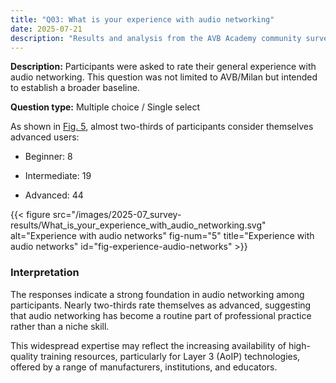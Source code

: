 ```yaml
---
title: "Q03: What is your experience with audio networking"
date: 2025-07-21
description: "Results and analysis from the AVB Academy community survey 2025"
---
```


**Description:** Participants were asked to rate their general experience with audio networking. This question was not limited to AVB/Milan but intended to establish a broader baseline.

**Question type:** Multiple choice / Single select

<div class="text-image-container">
  <div class="text">

As shown in [Fig. 5](#fig-experience-audio-networks), almost two-thirds of participants consider themselves advanced users:

- Beginner: 8  
- Intermediate: 19  
- Advanced: 44  

  </div>
  <div class="image">

{{< figure src="/images/2025-07_survey-results/What_is_your_experience_with_audio_networking.svg" alt="Experience with audio networks" fig-num="5" title="Experience with audio networks" id="fig-experience-audio-networks" >}}

  </div>
</div>

### Interpretation

The responses indicate a strong foundation in audio networking among participants. Nearly two-thirds rate themselves as advanced, suggesting that audio networking has become a routine part of professional practice rather than a niche skill.

This widespread expertise may reflect the increasing availability of high-quality training resources, particularly for Layer 3 (AoIP) technologies, offered by a range of manufacturers, institutions, and educators.
